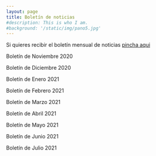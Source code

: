 ```yaml
---
layout: page
title: Boletín de noticias
#description: This is who I am. 
#background: '/static/img/pano5.jpg'
---
```


Si quieres recibir el boletín mensual de noticias [pincha aqui](https://gmail.us2.list-manage.com/subscribe?u=9187e76564672c014588ff9cb&id=3e2691e896)

Boletín de Noviembre 2020

Boletín de Diciembre 2020

Boletín de Enero 2021

Boletín de Febrero 2021

Boletín de Marzo 2021

Boletín de Abril 2021

Boletín de Mayo 2021

Boletín de Junio 2021

Boletín de Julio 2021